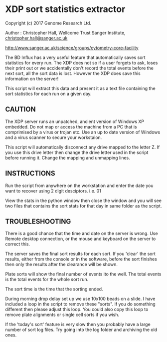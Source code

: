 # XDP sort statistics extractor

Copyright (c) 2017 Genome Research Ltd.

Author : Christopher Hall, Wellcome Trust Sanger Institute, christopher.hall@sanger.ac.uk

http://www.sanger.ac.uk/science/groups/cytometry-core-facility

The BD Influx has a very useful feature that automatically saves sort statistics for every run.  The XDP does not so if a user forgets to ask, loses their print out or we accidentally don't record the total events before the next sort, all the sort data is lost.  However the XDP does save this information on the server!  

This script will extract this data and present it as a text file containing the sort statistics for each run on a given day.

## CAUTION
The XDP server runs an unpatched, ancient version of Windows XP embedded.  Do not map or access the machine from a PC that is comprimised by a virus or trojan etc.  Use an up to date version of Windows and a virus scanner to secure your workstaion.

This script will automatically disconnect any drive mapped to the letter Z.  If you use this drive letter then change the drive letter used in the script before running it.  Change the mapping and unmapping lines.

## INSTRUCTIONS

Run the script from anywhere on the workstation and enter the date you want to recover using 2 digit desciptors.  i.e. 01

View the stats in the python window then close the window and you will see two files that contains the sort stats for that day in same folder as the script.

## TROUBLESHOOTING

There is a good chance that the time and date on the server is wrong.  Use Remote desktop connection, or the mouse and keyboard on the server to correct this.

The server saves the final sort results for each sort.  If you 'clear' the sort results, either from the console or in the software, before the sort finishes then only the results after the clearance will be shown. 

Plate sorts will show the final number of events ito the well.  The total events is the total events for the whole sort run.

The sort time is the time that the sorting ended.

During morning drop delay set up we use 10x100 beads on a slide.  I have included a loop in the script to remove these "sorts".  If you do something different then please adjust this loop. You could also copy this loop to remove plate alignments or single cell sorts if you wish.

If the 'today's sort' feature is very slow then you probably have a large number of sort log files.  Try going into the log folder and archiving the old ones.
